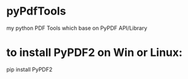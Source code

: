 # pyPdfTools
my python PDF Tools which base on PyPDF API/Library

# to install PyPDF2 on Win or Linux:
pip install PyPDF2



